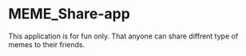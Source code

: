 # MEME_Share-app
This application is for fun only. That anyone can share diffrent type of memes to their friends.
